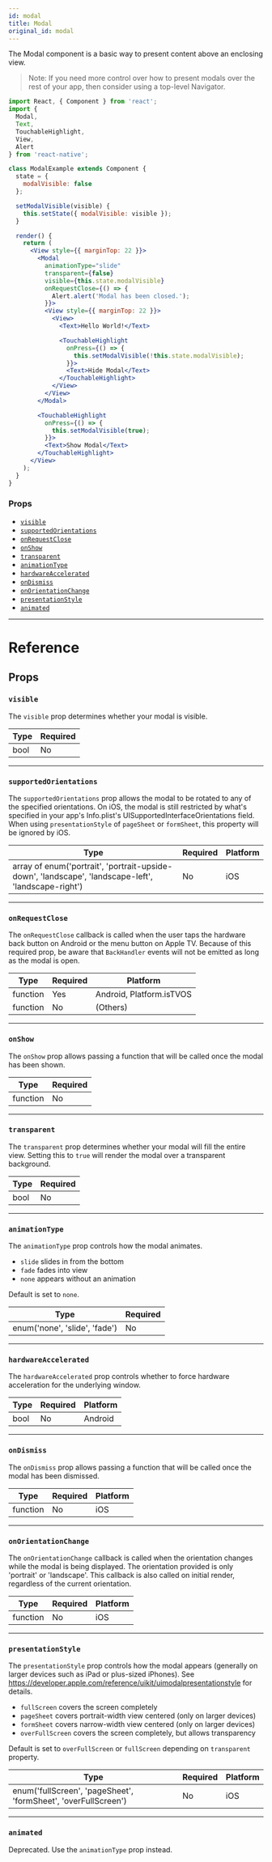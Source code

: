 ```yaml
---
id: modal
title: Modal
original_id: modal
---
```


The Modal component is a basic way to present content above an enclosing view.

> Note: If you need more control over how to present modals over the rest of your app, then consider using a top-level Navigator.

```jsx
import React, { Component } from 'react';
import {
  Modal,
  Text,
  TouchableHighlight,
  View,
  Alert
} from 'react-native';

class ModalExample extends Component {
  state = {
    modalVisible: false
  };

  setModalVisible(visible) {
    this.setState({ modalVisible: visible });
  }

  render() {
    return (
      <View style={{ marginTop: 22 }}>
        <Modal
          animationType="slide"
          transparent={false}
          visible={this.state.modalVisible}
          onRequestClose={() => {
            Alert.alert('Modal has been closed.');
          }}>
          <View style={{ marginTop: 22 }}>
            <View>
              <Text>Hello World!</Text>

              <TouchableHighlight
                onPress={() => {
                  this.setModalVisible(!this.state.modalVisible);
                }}>
                <Text>Hide Modal</Text>
              </TouchableHighlight>
            </View>
          </View>
        </Modal>

        <TouchableHighlight
          onPress={() => {
            this.setModalVisible(true);
          }}>
          <Text>Show Modal</Text>
        </TouchableHighlight>
      </View>
    );
  }
}
```

### Props

- [`visible`](modal.md#visible)
- [`supportedOrientations`](modal.md#supportedorientations)
- [`onRequestClose`](modal.md#onrequestclose)
- [`onShow`](modal.md#onshow)
- [`transparent`](modal.md#transparent)
- [`animationType`](modal.md#animationtype)
- [`hardwareAccelerated`](modal.md#hardwareaccelerated)
- [`onDismiss`](modal.md#ondismiss)
- [`onOrientationChange`](modal.md#onorientationchange)
- [`presentationStyle`](modal.md#presentationstyle)
- [`animated`](modal.md#animated)

---

# Reference

## Props

### `visible`

The `visible` prop determines whether your modal is visible.

| Type | Required |
| ---- | -------- |
| bool | No       |

---

### `supportedOrientations`

The `supportedOrientations` prop allows the modal to be rotated to any of the specified orientations. On iOS, the modal is still restricted by what's specified in your app's Info.plist's UISupportedInterfaceOrientations field. When using `presentationStyle` of `pageSheet` or `formSheet`, this property will be ignored by iOS.

| Type                                                                                                | Required | Platform |
| --------------------------------------------------------------------------------------------------- | -------- | -------- |
| array of enum('portrait', 'portrait-upside-down', 'landscape', 'landscape-left', 'landscape-right') | No       | iOS      |

---

### `onRequestClose`

The `onRequestClose` callback is called when the user taps the hardware back button on Android or the menu button on Apple TV. Because of this required prop, be aware that `BackHandler` events will not be emitted as long as the modal is open.

| Type     | Required | Platform                 |
| -------- | -------- | ------------------------ |
| function | Yes      | Android, Platform.isTVOS |
| function | No       | (Others)                 |

---

### `onShow`

The `onShow` prop allows passing a function that will be called once the modal has been shown.

| Type     | Required |
| -------- | -------- |
| function | No       |

---

### `transparent`

The `transparent` prop determines whether your modal will fill the entire view. Setting this to `true` will render the modal over a transparent background.

| Type | Required |
| ---- | -------- |
| bool | No       |

---

### `animationType`

The `animationType` prop controls how the modal animates.

- `slide` slides in from the bottom
- `fade` fades into view
- `none` appears without an animation

Default is set to `none`.

| Type                          | Required |
| ----------------------------- | -------- |
| enum('none', 'slide', 'fade') | No       |

---

### `hardwareAccelerated`

The `hardwareAccelerated` prop controls whether to force hardware acceleration for the underlying window.

| Type | Required | Platform |
| ---- | -------- | -------- |
| bool | No       | Android  |

---

### `onDismiss`

The `onDismiss` prop allows passing a function that will be called once the modal has been dismissed.

| Type     | Required | Platform |
| -------- | -------- | -------- |
| function | No       | iOS      |

---

### `onOrientationChange`

The `onOrientationChange` callback is called when the orientation changes while the modal is being displayed. The orientation provided is only 'portrait' or 'landscape'. This callback is also called on initial render, regardless of the current orientation.

| Type     | Required | Platform |
| -------- | -------- | -------- |
| function | No       | iOS      |

---

### `presentationStyle`

The `presentationStyle` prop controls how the modal appears (generally on larger devices such as iPad or plus-sized iPhones). See https://developer.apple.com/reference/uikit/uimodalpresentationstyle for details.

- `fullScreen` covers the screen completely
- `pageSheet` covers portrait-width view centered (only on larger devices)
- `formSheet` covers narrow-width view centered (only on larger devices)
- `overFullScreen` covers the screen completely, but allows transparency

Default is set to `overFullScreen` or `fullScreen` depending on `transparent` property.

| Type                                                           | Required | Platform |
| -------------------------------------------------------------- | -------- | -------- |
| enum('fullScreen', 'pageSheet', 'formSheet', 'overFullScreen') | No       | iOS      |

---

### `animated`

Deprecated. Use the `animationType` prop instead.
